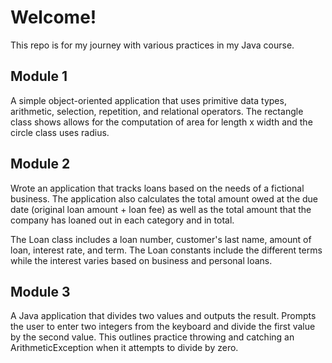  <h1>Welcome! <br/></h1>

  <p>This repo is for my journey with various practices in my Java course.</p>

  
  <h2>Module 1</h2>
<p>A simple object-oriented application that uses primitive data types, arithmetic, selection, repetition, and relational operators. The rectangle class shows allows for the computation of area for length x width and the circle class uses radius.  </p>

<h2>Module 2</h2>
<p>Wrote an application that tracks loans based on the needs of a fictional business. The application also calculates the total amount owed at the due date (original loan amount + loan fee) as well as the total amount that the company has loaned out in each category and in total.</p>
<p>The Loan class includes a loan number, customer's last name, amount of loan, interest rate, and term. The Loan constants include the different terms while the interest varies based on business and personal loans.</p>

<h2>Module 3</h2>
<p>A Java application that divides two values and outputs the result. Prompts the user to enter two integers from the keyboard and divide the first value by the second value. This outlines practice throwing and catching an ArithmeticException when it attempts to divide by zero.</p>
<p></p>

